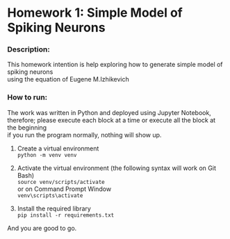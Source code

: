 # Homework 1: Simple Model of Spiking Neurons

### Description:
This homework intention is help exploring how to generate simple model of spiking neurons <br> using the equation of Eugene M.Izhikevich

### How to run:
The work was written in Python and deployed using Jupyter Notebook, therefore; please execute each block at a time or execute all the block at the beginning <br> if you run the program normally, nothing will show up.
1. Create a virtual environment <br>
`python -m venv venv`

2. Activate the virtual environment (the following syntax will work on Git Bash) <br>
`source venv/scripts/activate` <br>
or on Command Prompt Window<br>
`venv\scripts\activate `

3. Install the required library <br>
`pip install -r requirements.txt`

And you are good to go.
